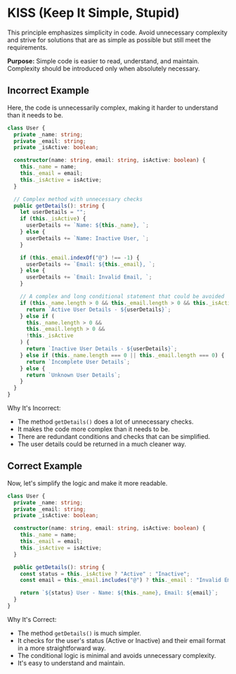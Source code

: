 # KISS (Keep It Simple, Stupid)

This principle emphasizes simplicity in code. Avoid unnecessary complexity and strive for solutions that are as simple as possible but still meet the requirements.

**Purpose:** Simple code is easier to read, understand, and maintain. Complexity should be introduced only when absolutely necessary.

## Incorrect Example

Here, the code is unnecessarily complex, making it harder to understand than it needs to be.

```ts
class User {
  private _name: string;
  private _email: string;
  private _isActive: boolean;

  constructor(name: string, email: string, isActive: boolean) {
    this._name = name;
    this._email = email;
    this._isActive = isActive;
  }

  // Complex method with unnecessary checks
  public getDetails(): string {
    let userDetails = "";
    if (this._isActive) {
      userDetails += `Name: ${this._name}, `;
    } else {
      userDetails += `Name: Inactive User, `;
    }

    if (this._email.indexOf("@") !== -1) {
      userDetails += `Email: ${this._email}, `;
    } else {
      userDetails += `Email: Invalid Email, `;
    }

    // A complex and long conditional statement that could be avoided
    if (this._name.length > 0 && this._email.length > 0 && this._isActive) {
      return `Active User Details - ${userDetails}`;
    } else if (
      this._name.length > 0 &&
      this._email.length > 0 &&
      !this._isActive
    ) {
      return `Inactive User Details - ${userDetails}`;
    } else if (this._name.length === 0 || this._email.length === 0) {
      return `Incomplete User Details`;
    } else {
      return `Unknown User Details`;
    }
  }
}
```

Why It's Incorrect:

- The method `getDetails()` does a lot of unnecessary checks.
- It makes the code more complex than it needs to be.
- There are redundant conditions and checks that can be simplified.
- The user details could be returned in a much cleaner way.

## Correct Example

Now, let's simplify the logic and make it more readable.

```ts
class User {
  private _name: string;
  private _email: string;
  private _isActive: boolean;

  constructor(name: string, email: string, isActive: boolean) {
    this._name = name;
    this._email = email;
    this._isActive = isActive;
  }

  public getDetails(): string {
    const status = this._isActive ? "Active" : "Inactive";
    const email = this._email.includes("@") ? this._email : "Invalid Email";

    return `${status} User - Name: ${this._name}, Email: ${email}`;
  }
}
```

Why It's Correct:
- The method `getDetails()` is much simpler.
- It checks for the user's status (Active or Inactive) and their email format in a more straightforward way.
- The conditional logic is minimal and avoids unnecessary complexity.
- It's easy to understand and maintain.
